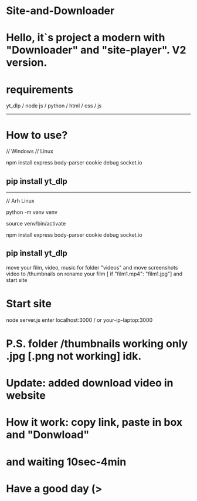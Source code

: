 # Site-and-Downloader


# Hello, it`s project a modern with "Downloader" and "site-player". V2 version.

# requirements
yt_dlp / node js / python / html / css / js

------------
# How to use?
// Windows // Linux

npm install express body-parser cookie debug socket.io

pip install yt_dlp
------------

------------
// Arh Linux

python -m venv venv

source venv/bin/activate

npm install express body-parser cookie debug socket.io

pip install yt_dlp
------------

move your film, video, music for folder "videos" and move screenshots video to /thumbnails on rename your film [ if "film1.mp4": "film1.jpg"] and start site


# Start site
node server.js enter localhost:3000 / or your-ip-laptop:3000

# P.S. folder /thumbnails working only .jpg [.png not working] idk.

#  Update: added download video in website
# How it work: copy link, paste in box and "Donwload"
#  and waiting 10sec-4min

# Have a good day (>
